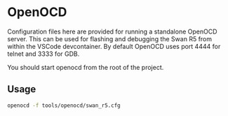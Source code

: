 # OpenOCD

Configuration files here are provided for running a standalone OpenOCD server. This can be used for flashing and debugging the Swan R5 from within the VSCode devcontainer. By default OpenOCD uses port 4444 for telnet and 3333 for GDB.

You should start openocd from the root of the project.

## Usage

```bash
openocd -f tools/openocd/swan_r5.cfg
```